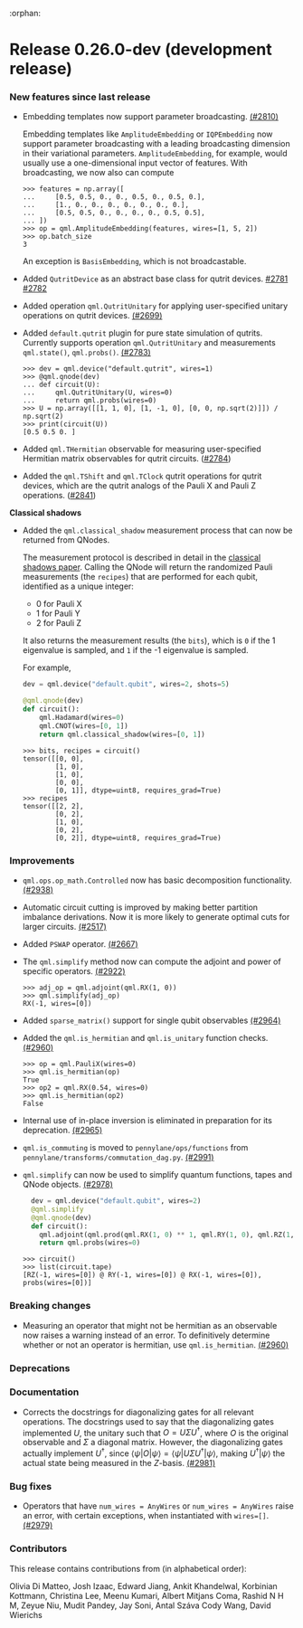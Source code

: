 :orphan:

# Release 0.26.0-dev (development release)

<h3>New features since last release</h3>

* Embedding templates now support parameter broadcasting.
  [(#2810)](https://github.com/PennyLaneAI/pennylane/pull/2810)
  
  Embedding templates like `AmplitudeEmbedding` or `IQPEmbedding` now support
  parameter broadcasting with a leading broadcasting dimension in their variational
  parameters. `AmplitudeEmbedding`, for example, would usually use a one-dimensional input
  vector of features. With broadcasting, we now also can compute

  ```pycon
  >>> features = np.array([
  ...     [0.5, 0.5, 0., 0., 0.5, 0., 0.5, 0.],
  ...     [1., 0., 0., 0., 0., 0., 0., 0.],
  ...     [0.5, 0.5, 0., 0., 0., 0., 0.5, 0.5],
  ... ])
  >>> op = qml.AmplitudeEmbedding(features, wires=[1, 5, 2])
  >>> op.batch_size
  3
  ```

  An exception is `BasisEmbedding`, which is not broadcastable.
  
* Added `QutritDevice` as an abstract base class for qutrit devices.
  [#2781](https://github.com/PennyLaneAI/pennylane/pull/2781)
  [#2782](https://github.com/PennyLaneAI/pennylane/pull/2782)

* Added operation `qml.QutritUnitary` for applying user-specified unitary operations on qutrit devices.
  [(#2699)](https://github.com/PennyLaneAI/pennylane/pull/2699)

* Added `default.qutrit` plugin for pure state simulation of qutrits. Currently supports operation `qml.QutritUnitary` and measurements `qml.state()`, `qml.probs()`.
  [(#2783)](https://github.com/PennyLaneAI/pennylane/pull/2783)

  ```pycon
  >>> dev = qml.device("default.qutrit", wires=1)
  >>> @qml.qnode(dev)
  ... def circuit(U):
  ...     qml.QutritUnitary(U, wires=0)
  ...     return qml.probs(wires=0)
  >>> U = np.array([[1, 1, 0], [1, -1, 0], [0, 0, np.sqrt(2)]]) / np.sqrt(2)
  >>> print(circuit(U))
  [0.5 0.5 0. ]
  ```

* Added `qml.THermitian` observable for measuring user-specified Hermitian matrix observables for qutrit circuits.
  ([#2784](https://github.com/PennyLaneAI/pennylane/pull/2784))

* Added the `qml.TShift` and `qml.TClock` qutrit operations for qutrit devices, which are the qutrit analogs of the Pauli X and Pauli Z operations.
  ([#2841](https://github.com/PennyLaneAI/pennylane/pull/2841))

**Classical shadows**

* Added the `qml.classical_shadow` measurement process that can now be returned from QNodes.

  The measurement protocol is described in detail in the
  [classical shadows paper](https://arxiv.org/abs/2002.08953). Calling the QNode
  will return the randomized Pauli measurements (the `recipes`) that are performed
  for each qubit, identified as a unique integer:

  * 0 for Pauli X
  * 1 for Pauli Y
  * 2 for Pauli Z

  It also returns the measurement results (the `bits`), which is `0` if the 1 eigenvalue
  is sampled, and `1` if the -1 eigenvalue is sampled.

  For example,

  ```python
  dev = qml.device("default.qubit", wires=2, shots=5)

  @qml.qnode(dev)
  def circuit():
      qml.Hadamard(wires=0)
      qml.CNOT(wires=[0, 1])
      return qml.classical_shadow(wires=[0, 1])
  ```

  ```pycon
  >>> bits, recipes = circuit()
  tensor([[0, 0],
          [1, 0],
          [1, 0],
          [0, 0],
          [0, 1]], dtype=uint8, requires_grad=True)
  >>> recipes
  tensor([[2, 2],
          [0, 2],
          [1, 0],
          [0, 2],
          [0, 2]], dtype=uint8, requires_grad=True)
  ```

<h3>Improvements</h3>

* `qml.ops.op_math.Controlled` now has basic decomposition functionality.
  [(#2938)](https://github.com/PennyLaneAI/pennylane/pull/2938)

* Automatic circuit cutting is improved by making better partition imbalance derivations.
  Now it is more likely to generate optimal cuts for larger circuits.
  [(#2517)](https://github.com/PennyLaneAI/pennylane/pull/2517)

* Added `PSWAP` operator.
  [(#2667)](https://github.com/PennyLaneAI/pennylane/pull/2667)

* The `qml.simplify` method now can compute the adjoint and power of specific operators.
  [(#2922)](https://github.com/PennyLaneAI/pennylane/pull/2922)

  ```pycon
  >>> adj_op = qml.adjoint(qml.RX(1, 0))
  >>> qml.simplify(adj_op)
  RX(-1, wires=[0])
  ```
  
* Added `sparse_matrix()` support for single qubit observables
  [(#2964)](https://github.com/PennyLaneAI/pennylane/pull/2964)

* Added the `qml.is_hermitian` and `qml.is_unitary` function checks.
  [(#2960)](https://github.com/PennyLaneAI/pennylane/pull/2960)

  ```pycon
  >>> op = qml.PauliX(wires=0)
  >>> qml.is_hermitian(op)
  True
  >>> op2 = qml.RX(0.54, wires=0)
  >>> qml.is_hermitian(op2)
  False
  ```

* Internal use of in-place inversion is eliminated in preparation for its deprecation.
  [(#2965)](https://github.com/PennyLaneAI/pennylane/pull/2965)

* `qml.is_commuting` is moved to `pennylane/ops/functions` from `pennylane/transforms/commutation_dag.py`.
  [(#2991)](https://github.com/PennyLaneAI/pennylane/pull/2991)

* `qml.simplify` can now be used to simplify quantum functions, tapes and QNode objects.
  [(#2978)](https://github.com/PennyLaneAI/pennylane/pull/2978)

  ```python
    dev = qml.device("default.qubit", wires=2)
    @qml.simplify
    @qml.qnode(dev)
    def circuit():
      qml.adjoint(qml.prod(qml.RX(1, 0) ** 1, qml.RY(1, 0), qml.RZ(1, 0)))
      return qml.probs(wires=0)
  ```

  ```pycon
  >>> circuit()
  >>> list(circuit.tape)
  [RZ(-1, wires=[0]) @ RY(-1, wires=[0]) @ RX(-1, wires=[0]), probs(wires=[0])]
  ```

<h3>Breaking changes</h3>

* Measuring an operator that might not be hermitian as an observable now raises a warning instead of an
  error. To definitively determine whether or not an operator is hermitian, use `qml.is_hermitian`.
  [(#2960)](https://github.com/PennyLaneAI/pennylane/pull/2960)

<h3>Deprecations</h3>

<h3>Documentation</h3>

* Corrects the docstrings for diagonalizing gates for all relevant operations. The docstrings used to say that the diagonalizing gates implemented $U$, the unitary such that $O = U \Sigma U^{\dagger}$, where $O$ is the original observable and $\Sigma$ a diagonal matrix. However, the diagonalizing gates actually implement $U^{\dagger}$, since $\langle \psi | O | \psi \rangle = \langle \psi | U \Sigma U^{\dagger} | \psi \rangle$, making $U^{\dagger} | \psi \rangle$ the actual state being measured in the $Z$-basis. [(#2981)](https://github.com/PennyLaneAI/pennylane/pull/2981)

<h3>Bug fixes</h3>

* Operators that have `num_wires = AnyWires` or `num_wires = AnyWires` raise an error, with
  certain exceptions, when instantiated with `wires=[]`.
  [(#2979)](https://github.com/PennyLaneAI/pennylane/pull/2979)

<h3>Contributors</h3>

This release contains contributions from (in alphabetical order):

Olivia Di Matteo,
Josh Izaac,
Edward Jiang,
Ankit Khandelwal,
Korbinian Kottmann,
Christina Lee,
Meenu Kumari,
Albert Mitjans Coma,
Rashid N H M,
Zeyue Niu,
Mudit Pandey,
Jay Soni,
Antal Száva
Cody Wang,
David Wierichs
